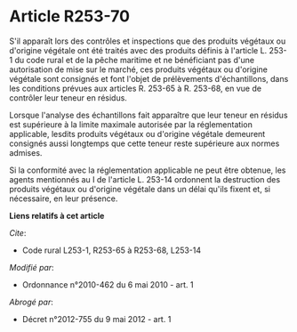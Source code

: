 # Article R253-70

S'il apparaît lors des contrôles et inspections que des produits végétaux ou d'origine végétale ont été traités avec des
produits définis à l'article L. 253-1 du code rural et de la pêche maritime et ne bénéficiant pas d'une autorisation de mise
sur le marché, ces produits végétaux ou d'origine végétale sont consignés et font l'objet de prélèvements d'échantillons,
dans les conditions prévues aux articles R. 253-65 à R. 253-68, en vue de contrôler leur teneur en résidus. 

Lorsque l'analyse des échantillons fait apparaître que leur teneur en résidus est supérieure à la limite maximale autorisée
par la réglementation applicable, lesdits produits végétaux ou d'origine végétale demeurent consignés aussi longtemps que
cette teneur reste supérieure aux normes admises. 

Si la conformité avec la réglementation applicable ne peut être obtenue, les agents mentionnés au I de l'article L. 253-14
ordonnent la destruction des produits végétaux ou d'origine végétale dans un délai qu'ils fixent et, si nécessaire, en leur
présence.

**Liens relatifs à cet article**

_Cite_:

  - Code rural L253-1, R253-65 à R253-68, L253-14

_Modifié par_:

  - Ordonnance n°2010-462 du 6 mai 2010 - art. 1

_Abrogé par_:

  - Décret n°2012-755 du 9 mai 2012 - art. 1
